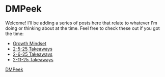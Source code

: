# DMPeek

Welcome! I'll be adding a series of posts here that relate to whatever I'm doing or thinking about at the time. Feel free to check these out if you got the time:
<!-- ./ -->
<!-- /blog/ -->
* [Growth Mindset](https://sidequests.onrender.com/Blog/2025/DustinPeek/GrowthMindset/)
* [2-5-25 Takeaways](https://sidequests.onrender.com/Blog/2025/DustinPeek/Learned2-5-25/)
* [2-6-25 Takeaways](https://sidequests.onrender.com/Blog/2025/DustinPeek/Learned2-6-25/)
* [2-11-25 Takeaways](https://sidequests.onrender.com/Blog/2025/DustinPeek/Learned2-11-25/)
                    
[DMPeek](https://github.com/DMPeek)


<!-- 

[**Growth Mindset**](https://sidequests.onrender.com/Blog/2025/dianamontero7/growthmindset/)

[<ins>My Github</ins>](https://github.com/dianamontero7) -->
